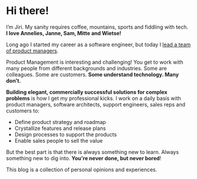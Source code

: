 # Hi there!

I’m Jiri. My sanity requires coffee, mountains, sports and fiddling with tech. **I love Annelies, Janne, Sam, Mitte and Wietse!**

Long ago I started my career as a software engineer, but today I [lead a team of product managers](https://be.linkedin.com/in/jiridejagere). 

Product Management is interesting and challenging! You get to work with many people from different backgrounds and industries. Some are colleagues. Some are customers. **Some understand technology. Many don’t.**

**Building elegant, commercially successful solutions for complex problems** is how I get my professional kicks. I work on a daily basis with product managers, software architects, support engineers, sales reps and customers to:

* Define product strategy and roadmap
* Crystallize features and release plans
* Design processes to support the products 
* Enable sales people to sell the value

But the best part is that there is always something new to learn. Always something new to dig into. **You're never done, but never bored**! 

This blog is a collection of personal opinions and experiences.